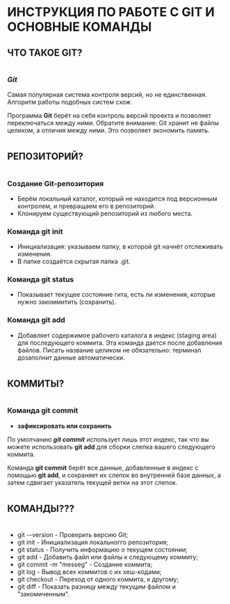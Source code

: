 #

# ИНСТРУКЦИЯ ПО РАБОТЕ С GIT И ОСНОВНЫЕ КОМАНДЫ

## ЧТО ТАКОЕ GIT?

#

### ***Git*** 

Cамая популярная система контроля 
версий, но не единственная. Алгоритм 
работы подобных систем *схож*.

Программа **Git** берёт на себя контроль версий 
проекта и позволяет переключаться между 
ними. Обратите внимание: Git хранит не файлы 
целиком, а отличия между ними. Это позволяет 
экономить память.

#

## РЕПОЗИТОРИЙ?

#

### Создание Git-репозитория

* Берём локальный каталог, который не 
находится под версионным контролем, и превращаем его в репозиторий.
* Клонируем существующий репозиторий из любого места.

### Команда **git init**

* Инициализация: указываем папку, в которой 
git начнёт отслеживать изменения.
* В папке создаётся скрытая папка .git.

### Команда **git status**

* Показывает текущее состояние гита, есть ли изменения, которые нужно закоммитить (сохранить).

### Команда **git add**

* Добавляет содержимое рабочего каталога в индекс (staging area) для последующего коммита. Эта команда дается после добавления 
файлов. Писать название целиком не обязательно: терминал дозаполнит данные автоматически.

#

## КОММИТЫ?

#

### Команда **git commit**

* **зафиксировать или сохранить**

По умолчанию ***git commit*** использует лишь этот индекс, так что вы можете использовать **git add** для сборки слепка вашего следующего коммита.

Команда **git commit** берёт все данные, добавленные в индекс с помощью **git add**, и сохраняет их слепок во внутренней базе данных, а затем сдвигает указатель текущей ветки на этот слепок.

#

## КОМАНДЫ???

#

+ git --version - Проверить версию Git;
+ git init - Инициализация локальногго репозитория;
+ git status - Получить информацию о текущем состоянии;
+ git add - Добавить файл или файлы к следующему коммиту;
+ git commit -m "messeg" - Создание коммита;
+ git log - Вывод всех коммитов с их хеш-кодами;
+ git checkout - Переход от одного коммита, к другому;
+ git diff - Показать разницу между текущим файлом и "закомиченным".
 
 #
